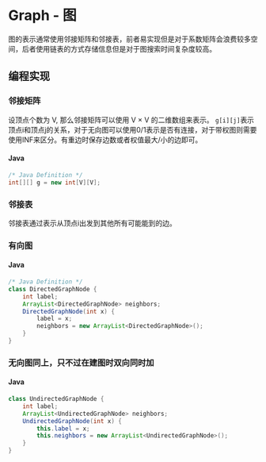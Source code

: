 # Graph - 图

图的表示通常使用邻接矩阵和邻接表，前者易实现但是对于系数矩阵会浪费较多空间，后者使用链表的方式存储信息但是对于图搜索时间复杂度较高。

## 编程实现

### 邻接矩阵

设顶点个数为 V, 那么邻接矩阵可以使用 V × V 的二维数组来表示。 `g[i][j]`表示顶点i和顶点j的关系，对于无向图可以使用0/1表示是否有连接，对于带权图则需要使用INF来区分。有重边时保存边数或者权值最大/小的边即可。

#### Java

```java
/* Java Definition */
int[][] g = new int[V][V];
```

### 邻接表

邻接表通过表示从顶点i出发到其他所有可能能到的边。

### 有向图

#### Java

```java
/* Java Definition */
class DirectedGraphNode {
    int label;
    ArrayList<DirectedGraphNode> neighbors;
    DirectedGraphNode(int x) {
        label = x;
        neighbors = new ArrayList<DirectedGraphNode>();
    }
}
```

### 无向图同上，只不过在建图时双向同时加

#### Java

```java
class UndirectedGraphNode {
    int label;
    ArrayList<UndirectedGraphNode> neighbors;
    UndirectedGraphNode(int x) {
        this.label = x;
        this.neighbors = new ArrayList<UndirectedGraphNode>();
    }
}
```



